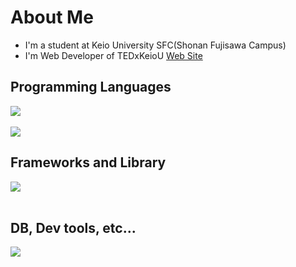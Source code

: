 # About Me
- I'm a student at Keio University SFC(Shonan Fujisawa Campus)
- I'm Web Developer of TEDxKeioU [Web Site](https://tedxkeiou.com)
## Programming Languages
<img src="https://skillicons.dev/icons?i=ruby,typescript,javascript,html,css," /> <br /><br />
![](https://github-readme-stats.vercel.app/api/top-langs?username=yamatowani&show_icons=true&locale=en&layout=compact&bg_color=0d1117&text_color=fff)

## Frameworks and Library
<img src="https://skillicons.dev/icons?i=rails,react,next,nest,prisma" /> <br /><br />

## DB, Dev tools, etc...
<img src="https://skillicons.dev/icons?i=mysql,graphql,apollo,docker,vercel,vscode,github,notion" /> <br /><br />
